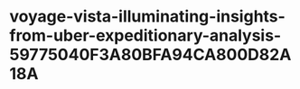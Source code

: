 # voyage-vista-illuminating-insights-from-uber-expeditionary-analysis-59775040F3A80BFA94CA800D82A18A